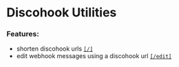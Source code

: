 # Discohook Utilities

### Features:
* shorten discohook urls [`[/]`](https://msg.bearger.ga)
* edit webhook messages using a discohook url [`[/edit]`](https://msg.bearger.ga/edit)
